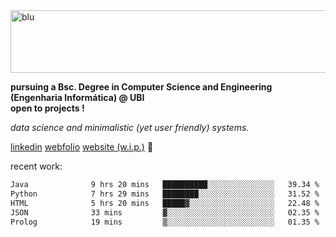 
<img width="1415" height="100" alt="blu" src="https://github.com/rdsilva01/rdsilva01/assets/101207588/deb060e5-d035-4f09-b511-e3f50605b207">

**pursuing a Bsc. Degree in Computer Science and Engineering (Engenharia Informática) @ UBI** \
**open to projects !**

*data science and minimalistic (yet user friendly) systems.*

[linkedin](https://www.linkedin.com/in/rodrigo-silva-455b291bb/)
[webfolio](https://rdsilva01.github.io/portfolio-resume)
[website (w.i.p.)](https://rdsilva01.github.io/) 🏁

<!-- ![](https://komarev.com/ghpvc/?username=rdsilva01) -->

recent work:
<!--START_SECTION:waka-->

```txt
Java              9 hrs 20 mins   ██████████░░░░░░░░░░░░░░░   39.34 %
Python            7 hrs 29 mins   ████████░░░░░░░░░░░░░░░░░   31.52 %
HTML              5 hrs 20 mins   █████▓░░░░░░░░░░░░░░░░░░░   22.48 %
JSON              33 mins         ▓░░░░░░░░░░░░░░░░░░░░░░░░   02.35 %
Prolog            19 mins         ▒░░░░░░░░░░░░░░░░░░░░░░░░   01.35 %
```

<!--END_SECTION:waka-->

